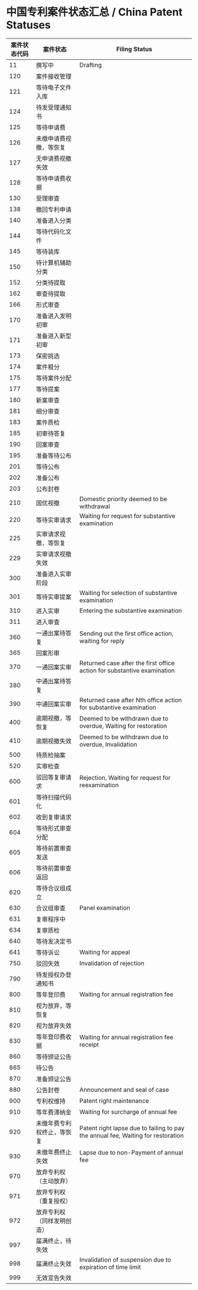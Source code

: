 # 中国专利案件状态汇总 / China Patent Statuses

| 案件状态代码 | 案件状态                   | Filing Status                                                                    |
| ------------ | -------------------------- | -------------------------------------------------------------------------------- |
| 11           | 撰写中                     | Drafting                                                                         |
| 120          | 案件接收管理               |                                                                                  |
| 121          | 等待电子文件入库           |                                                                                  |
| 124          | 待发受理通知书             |                                                                                  |
| 125          | 等待申请费                 |                                                                                  |
| 126          | 未缴申请费视撤，等恢复     |                                                                                  |
| 127          | 无申请费视撤失效           |                                                                                  |
| 128          | 等待申请费收据             |                                                                                  |
| 130          | 受理审查                   |                                                                                  |
| 138          | 撤回专利申请               |                                                                                  |
| 140          | 准备进入分类               |                                                                                  |
| 144          | 等待代码化文件             |                                                                                  |
| 145          | 等待装库                   |                                                                                  |
| 150          | 待计算机辅助分类           |                                                                                  |
| 152          | 分类待提取                 |                                                                                  |
| 162          | 审查待提取                 |                                                                                  |
| 166          | 形式审查                   |                                                                                  |
| 170          | 准备进入发明初审           |                                                                                  |
| 171          | 准备进入新型初审           |                                                                                  |
| 173          | 保密挑选                   |                                                                                  |
| 174          | 案件粗分                   |                                                                                  |
| 175          | 等待案件分配               |                                                                                  |
| 177          | 等待提案                   |                                                                                  |
| 180          | 新案审查                   |                                                                                  |
| 181          | 细分审查                   |                                                                                  |
| 183          | 案件质检                   |                                                                                  |
| 185          | 初审待答复                 |                                                                                  |
| 190          | 回案审查                   |                                                                                  |
| 195          | 准备等待公布               |                                                                                  |
| 201          | 等待公布                   |                                                                                  |
| 202          | 准备公布                   |                                                                                  |
| 203          | 公布封卷                   |                                                                                  |
| 210          | 国优视撤                   | Domestic priority deemed to be withdrawal                                        |
| 220          | 等待实审请求               | Waiting for request for substantive examination                                  |
| 225          | 实审请求视撤，等恢复       |                                                                                  |
| 229          | 实审请求视撤失效           |                                                                                  |
| 300          | 准备进入实审阶段           |                                                                                  |
| 301          | 等待实审提案               | Waiting for selection of substantive examination                                 |
| 310          | 进入实审                   | Entering the substantive examination                                             |
| 311          | 进入审查                   |                                                                                  |
| 360          | 一通出案待答复             | Sending out the first office action, waiting for reply                           |
| 365          | 回案形审                   |                                                                                  |
| 370          | 一通回案实审               | Returned case after the first office action for substantive examination          |
| 380          | 中通出案待答复             |                                                                                  |
| 390          | 中通回案实审               | Returned case after Nth office action for substantive examination                |
| 400          | 逾期视撤，等恢复           | Deemed to be withdrawn due to overdue, Waiting for restoration                   |
| 410          | 逾期视撤失效               | Deemed to be withdrawn due to overdue, Invalidation                              |
| 500          | 待质检抽案                 |                                                                                  |
| 520          | 实审检查                   |                                                                                  |
| 600          | 驳回等复审请求             | Rejection, Waiting for request for reexamination                                 |
| 601          | 等待扫描代码化             |                                                                                  |
| 602          | 收到复审请求               |                                                                                  |
| 604          | 等待形式审查分配           |                                                                                  |
| 605          | 等待前置审查发送           |                                                                                  |
| 606          | 等待前置审查返回           |                                                                                  |
| 620          | 等待合议组成立             |                                                                                  |
| 630          | 合议组审查                 | Panel examination                                                                |
| 631          | 复审程序中                 |                                                                                  |
| 634          | 复审质检                   |                                                                                  |
| 640          | 等待发决定书               |                                                                                  |
| 641          | 等待诉讼                   | Waiting for appeal                                                               |
| 750          | 驳回失效                   | Invalidation of rejection                                                        |
| 790          | 待发授权办登通知书         |                                                                                  |
| 800          | 等年登印费                 | Waiting for annual registration fee                                              |
| 810          | 视为放弃，等恢复           |                                                                                  |
| 820          | 视为放弃失效               |                                                                                  |
| 830          | 等年登印费收据             | Waiting for annual registration fee receipt                                      |
| 860          | 等待颁证公告               |                                                                                  |
| 865          | 待公告                     |                                                                                  |
| 870          | 准备颁证公告               |                                                                                  |
| 880          | 公告封卷                   | Announcement and seal of case                                                    |
| 900          | 专利权维持                 | Patent right maintenance                                                         |
| 910          | 等年费滞纳金               | Waiting for surcharge of annual fee                                              |
| 920          | 未缴年费专利权终止，等恢复 | Patent right lapse due to failing to pay the annual fee, Waiting for restoration |
| 930          | 未缴年费终止失效           | Lapse due to non-Payment of annual fee                                           |
| 970          | 放弃专利权（主动放弃）     |                                                                                  |
| 971          | 放弃专利权（重复授权）     |                                                                                  |
| 972          | 放弃专利权（同样发明创造） |                                                                                  |
| 997          | 届满终止，待失效           |                                                                                  |
| 998          | 届满终止失效               | Invalidation of suspension due to expiration of time limit                       |
| 999          | 无效宣告失效               |                                                                                  |
